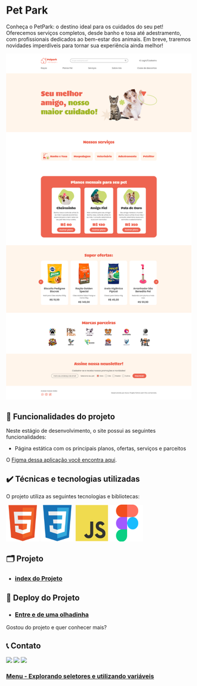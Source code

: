 # Pet Park

Conheça o PetPark: o destino ideal para os cuidados do seu pet! Oferecemos serviços completos, desde banho e tosa até adestramento, com profissionais dedicados ao bem-estar dos animais. Em breve, traremos novidades imperdíveis para tornar sua experiência ainda melhor!

![Imagem da aplicação da Pet park](petpark.png)

## 🔨 Funcionalidades do projeto

Neste estágio de desenvolvimento, o site possui as seguintes funcionalidades:

- Página estática com os principais planos, ofertas, serviços e parceitos

O [Figma dessa aplicação você encontra aqui](https://www.figma.com/design/nN4dJfqtIAFmY2TpC4Vwx8/Petpark-%7C-CSS-seletores-avan%C3%A7ados?node-id=127-2472&t=d5Qjt4b46aSi76KF-0).

## ✔️ Técnicas e tecnologias utilizadas

O projeto utiliza as seguintes tecnologias e bibliotecas:

<div>
  <img alt="Misael-HTML" height="100" width="90" src="https://raw.githubusercontent.com/devicons/devicon/master/icons/html5/html5-original.svg">
  <img alt="Misael-CSS" height="100" width="90" src="https://raw.githubusercontent.com/devicons/devicon/master/icons/css3/css3-original.svg">
  <img alt="Misael-JavaScript" height="100" width="90" src="https://raw.githubusercontent.com/devicons/devicon/master/icons/javascript/javascript-original.svg">
  <img alt="Misael-Figma" height="100" width="90" src="https://raw.githubusercontent.com/devicons/devicon/master/icons/figma/figma-original.svg">
</div>

## 🗂️ Projeto

- ### [index do Projeto](../Projeto-PetPark/index.html)

## 📲 Deploy do Projeto

- ### [Entre e de uma olhadinha](https://petpark-xi.vercel.app/)


Gostou do projeto e quer conhecer mais?

<h2> 📞 Contato</h2>
<div> 
  <a href="https://instagram.com/misaelvborges" target="_blank"><img src="https://img.shields.io/badge/-Instagram-%23E4405F?style=for-the-badge&logo=instagram&logoColor=white" target="_blank"></a>
  <a href = "mailto:misaelborges1981@gmail.com"><img src="https://img.shields.io/badge/-Gmail-%23333?style=for-the-badge&logo=gmail&logoColor=white" target="_blank"></a>
  <a href="https://www.linkedin.com/in/misael-borges-5a5214181" target="_blank"><img src="https://img.shields.io/badge/-LinkedIn-%230077B5?style=for-the-badge&logo=linkedin&logoColor=white" target="_blank"></a> 
  <a href= https://img.shields.io/badge/WhatsApp-25D366?style=for-the-badge&logo=whatsapp&logoColor=white></a>
</div>


### [Menu - Explorando seletores e utilizando variáveis](../menu.md)